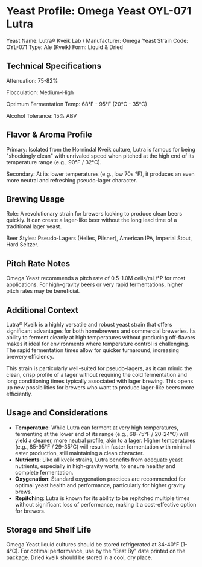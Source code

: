 # Yeast Profile: Omega Yeast OYL-071 Lutra

Yeast Name: Lutra® Kveik
Lab / Manufacturer: Omega Yeast
Strain Code: OYL-071
Type: Ale (Kveik)
Form: Liquid & Dried

## Technical Specifications

Attenuation: 75-82%

Flocculation: Medium-High

Optimum Fermentation Temp: 68°F - 95°F (20°C - 35°C)

Alcohol Tolerance: 15% ABV

## Flavor & Aroma Profile

Primary: Isolated from the Hornindal Kveik culture, Lutra is famous for being "shockingly clean" with unrivaled speed when pitched at the high end of its temperature range (e.g., 90°F / 32°C).

Secondary: At its lower temperatures (e.g., low 70s °F), it produces an even more neutral and refreshing pseudo-lager character.

## Brewing Usage

Role: A revolutionary strain for brewers looking to produce clean beers quickly. It can create a lager-like beer without the long lead time of a traditional lager yeast.

Beer Styles: Pseudo-Lagers (Helles, Pilsner), American IPA, Imperial Stout, Hard Seltzer.

## Pitch Rate Notes

Omega Yeast recommends a pitch rate of 0.5-1.0M cells/mL/°P for most applications. For high-gravity beers or very rapid fermentations, higher pitch rates may be beneficial.

## Additional Context

Lutra® Kveik is a highly versatile and robust yeast strain that offers significant advantages for both homebrewers and commercial breweries. Its ability to ferment cleanly at high temperatures without producing off-flavors makes it ideal for environments where temperature control is challenging. The rapid fermentation times allow for quicker turnaround, increasing brewery efficiency.

This strain is particularly well-suited for pseudo-lagers, as it can mimic the clean, crisp profile of a lager without requiring the cold fermentation and long conditioning times typically associated with lager brewing. This opens up new possibilities for brewers who want to produce lager-like beers more efficiently.

## Usage and Considerations

* **Temperature**: While Lutra can ferment at very high temperatures, fermenting at the lower end of its range (e.g., 68-75°F / 20-24°C) will yield a cleaner, more neutral profile, akin to a lager. Higher temperatures (e.g., 85-95°F / 29-35°C) will result in faster fermentation with minimal ester production, still maintaining a clean character.
* **Nutrients**: Like all kveik strains, Lutra benefits from adequate yeast nutrients, especially in high-gravity worts, to ensure healthy and complete fermentation.
* **Oxygenation**: Standard oxygenation practices are recommended for optimal yeast health and performance, particularly for higher gravity brews.
* **Repitching**: Lutra is known for its ability to be repitched multiple times without significant loss of performance, making it a cost-effective option for brewers.

## Storage and Shelf Life

Omega Yeast liquid cultures should be stored refrigerated at 34-40°F (1-4°C). For optimal performance, use by the "Best By" date printed on the package. Dried kveik should be stored in a cool, dry place.

